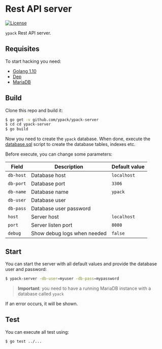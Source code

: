 # Rest API server
[![License](https://img.shields.io/badge/License-Apache%202.0-blue.svg)](https://opensource.org/licenses/Apache-2.0)

`ypack` Rest API server.

## Requisites
To start hacking you need:
* [Golang 1.10](https://golang.org/)
* [Dep](https://github.com/golang/dep)
* [MariaDB](https://mariadb.org/)

## Build
Clone this repo and build it:

```bash
$ go get -v github.com/ypack/ypack-server
$ cd cd ypack-server
$ go build
```

Now you need to create the `ypack` database. When done, execute the [database.sql](database.sql)
script to create the database tables, indexes etc.

Before execute, you can change some parameters:

| Field     	| Description            	| Default value 	|
|-----------	|------------------------	|---------------	|
| `db-host` 	| Database host          	| `localhost`   	|
| `db-port` 	| Database port          	| `3306`        	|
| `db-name` 	| Database name          	| `ypack`       	|
| `db-user` 	| Database user          	|               	|
| `db-pass` 	| Database user password 	|               	|
| `host`    	| Server host            	| `localhost`   	|
| `port`    	| Server listen port     	| `8080`        	|
| `debug`    	| Show debug logs when needed     	| `false`        	|


## Start
You can start the server with all default values and provide the database user and password:

```bash
$ ypack-server -db-user=myuser -db-pass=mypassword
```
>**Important**: you need to have a running MariaDB instance with a database called `ypack`

If an error occurs, it will be shown.

## Test
You can execute all test using:

```bash
$ go test ../...
```
